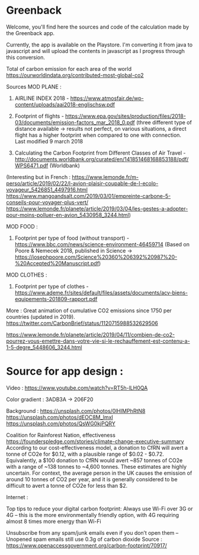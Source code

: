 # Greenback

Welcome,
you'll find here the sources and code of the calculation made by the Greenback app.

Currently, the app is available on the Playstore. I'm converting it from java to javascript and will upload the contents in javascript as I progress through this conversion.

Total of carbon emission for each area of the world
https://ourworldindata.org/contributed-most-global-co2

Sources
MOD PLANE :

1) AIRLINE INDEX 2018 - https://www.atmosfair.de/wp-content/uploads/aai2018-englischsw.pdf

2) Footprint of flights - https://www.epa.gov/sites/production/files/2018-03/documents/emission-factors_mar_2018_0.pdf (three different type of distance available 
-> results not perfect, on various situations, a direct flight has a higher footprint when compared to one with connection. Last modified 9 march 2018

3) Calculating the Carbon Footprint from Different Classes of Air Travel - http://documents.worldbank.org/curated/en/141851468168853188/pdf/WPS6471.pdf (Worldbank)

(Interesting but in French : 
https://www.lemonde.fr/m-perso/article/2019/02/22/l-avion-plaisir-coupable-de-l-ecolo-voyageur_5426851_4497916.html
https://www.mangoandsalt.com/2019/03/01/empreinte-carbone-5-conseils-pour-voyager-plus-vert/
https://www.lemonde.fr/planete/article/2019/03/04/les-gestes-a-adopter-pour-moins-polluer-en-avion_5430958_3244.html)


MOD FOOD :
1) Footprint per type of food (without transport) - https://www.bbc.com/news/science-environment-46459714 (Based on Poore & Nemecek 2018, published in Science 
-> https://josephpoore.com/Science%20360%206392%20987%20-%20Accepted%20Manuscript.pdf)

MOD CLOTHES :
1) Footprint per type of clothes - https://www.ademe.fr/sites/default/files/assets/documents/acv-biens-equipements-201809-rapport.pdf



More :
Great animation of cumulative CO2 emissions since 1750 per countries (updated in 2019).
https://twitter.com/CarbonBrief/status/1120715988532629506

https://www.lemonde.fr/planete/article/2019/04/11/combien-de-co2-pourrez-vous-emettre-dans-votre-vie-si-le-rechauffement-est-contenu-a-1-5-degre_5448606_3244.html


# Source for app design :
Video :
https://www.youtube.com/watch?v=RT5h-lLH0QA

Color gradient :
3ADB3A -> 206F20

Background :
https://unsplash.com/photos/0lHIMPhRtN8
https://unsplash.com/photos/dEOC8M_lmxI
https://unsplash.com/photos/QsWG0kjPQRY


Coalition for Rainforest Nation, effectiveness
https://founderspledge.com/stories/climate-change-executive-summary
According to our cost-effectiveness model, a donation to CfRN will avert a tonne of CO2e for $0.12, with a plausible range of $0.02 - $0.72. Equivalently, a $100 donation to CfRN would avert ~857 tonnes of CO2e with a range of ~138 tonnes to ~4,600 tonnes. These estimates are highly uncertain. For context, the average person in the UK causes the emission of around 10 tonnes of CO2 per year, and it is generally considered to be difficult to avert a tonne of CO2e for less than $2. 



Internet :

Top tips to reduce your digital carbon footprint:
Always use Wi-Fi over 3G or 4G – this is the more environmentally friendly option, with 4G requiring almost 8 times more energy than Wi-Fi

Unsubscribe from any spam/junk emails even if you don’t open them – Unopened spam emails still use 0.3g of carbon dioxide
Source : https://www.openaccessgovernment.org/carbon-footprint/70917/
